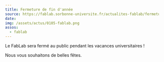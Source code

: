 ```yaml
---
title: Fermeture de fin d'année
source: https://fablab.sorbonne-universite.fr/actualites-fablab/fermeture-de-fin-dannee
date:
img: /assets/actus/0105-fablab.png
assos:
  - fablab
---
```


Le FabLab sera fermé au public pendant les vacances universitaires !

Nous vous souhaitons de belles fêtes.